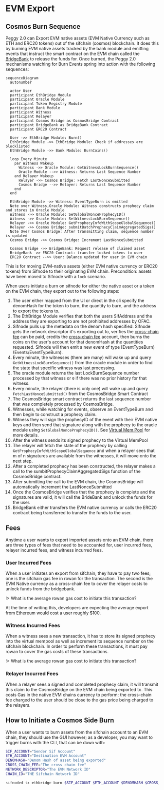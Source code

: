 # EVM Export

## Cosmos Burn Sequence

Peggy 2.0 can Export EVM native assets (EVM Native Currency such as ETH and ERC20 tokens) 
out of the sifchain (cosmos) blockchain. It does this by burning EVM native assets
tracked by the bank module and emitting events that instruct the smart contract on the EVM chain called the [BridgeBank](SmartContracts#BridgeBank) to release the funds for. 
Once burned, the Peggy 2.0 mechanisms watching for Burn Events spring into action with the following sequences:

```mermaid
sequenceDiagram
  autonumber
  
  actor User
  participant EthBridge Module
  participant Oracle Module
  participant Token Registry Module
  participant Bank Module
  participant Witness
  participant Relayer
  participant Cosmos Bridge as CosmosBridge Contract
  participant BridgeBank as BridgeBank Contract
  participant ERC20 Contract
  
  User ->> EthBridge Module: Burn()
  EthBridge Module ->> EthBridge Module: Check if addresses are blocklisted
  EthBridge Module ->> Bank Module: BurnCoins()

  loop Every Minute
    par Witness Wakeup
      Witness ->> Oracle Module: GetWitnessLockBurnSequence()
      Oracle Module -->> Witness: Returns Last Sequence Number
    and Relayer Wakeup
      Relayer ->> Cosmos Bridge: Fetch LastNonceSubmitted
      Cosmos Bridge -->> Relayer: Returns Last Sequence Number
    end
  end
  
  EthBridge Module ->> Witness: EventTypeBurn is emitted
  Note over Witness,Oracle Module: Witness constructs prophecy claim and stores in Oracle Module
  Witness ->> Oracle Module: SetGlobalNonceProphecyID()
  Witness ->> Oracle Module: SetWitnessLockBurnSequence()
  Relayer ->> Oracle Module: GetProphecyInfoWithScopeGlobalSequence()
  Relayer ->> Cosmos Bridge: submitBatchProphecyClaimAggregatedSigs()
  Note Over Cosmos Bridge: After transmitting claim, sequence number is updated
  Cosmos Bridge ->> Cosmos Bridge: Increment LastNonceSubmitted 

  Cosmos Bridge ->> BridgeBank: Request release of claimed asset
  BridgeBank ->> ERC20 Contract: transfer locked tokens to user
  ERC20 Contract -->> User: Balance updated for user in EVM chain
```
This is for moving EVM-native assets (either EVM native currency or ERC20 tokens) from Sifnode to their originating EVM chain.
Precondition: assets have been moved to Sifnode with a `lock` scenario.

When users initiate a burn on sifnode for either the native asset or a token on the EVM chain, they export out to the
following steps:

1. The user either mapped from the UI or direct in the cli specify the denomHash for the token to burn, the quantity to burn, and the address to export the tokens to.
2. The EthBridge Module verifies that both the users SifAddress and the address they are exporting to are not prohibited addresses by OFAC.
3. Sifnode pulls up the metadata on the denom hash specified. Sifnode gets the network descriptor it's exporting out to, verifies the 
   [cross-chain fee](Concepts#crossChain) can be paid, credits the [cross-chain fee](Concepts#crossChain) account, then burns the coins
   on the user's account for that denomHash at the quantities requested. Sifnode will then emit a new event of type [EventTypeBurn)(Events/EventTypeBurn).
4. Every minute, the witnesses (there are many) will wake up and query `GetWitnessLockBurnSequence()` from the oracle module in order to find the state that specific witness was last processing.
5. The oracle module returns the last LockBurnSequence number processed by that witness or `0` if there was no prior history for that witness.
6. Every minute, the relayer (there is only one) will wake up and query `FetchLastNonceSubmitted()` from the CosmosBridge Smart Contract
7. The CosmosBridge smart contract returns the last sequence number that was completely processed by CosmosBridge.
8. Witnesses, while watching for events, observe an EventTypeBurn and then begin to construct a prophecy claim.
9. Witness they will sign the prophecyID of the event with their EVM native keys and then send that signature along with the prophecy to the oracle module using `SetGlobalNonceProphecyID()`. See [Virtual Mem Pool](Concepts#virtualMem) for more details.
10. After the witness sends its signed prophecy to the Virtual MemPool
11. The relayer will fetch the state of the prophecy by calling `GetProphecyInfoWithScopeGlobalSequence` and when a relayer sees that m of n signatures are available from the witnesses, it will move onto the next step.
12. After a completed prophecy has been constructed, the relayer makes a call to the sumbitProphecyClaimAggregatedSigs function of the CosmosBridge contract.
13. After submitting the call to the EVM chain, the CosmosBridge will automatically increment the LastNonceSubmitted
14. Once the CosmosBridge verifies that the prophecy is complete and the signatures are valid, it will call the BrideBank and unlock the funds for the user.
15. BridgeBank either transfers the EVM native currency or calls the ERC20 contract being transferred to transfer the funds to the user.

## Fees
Anytime a user wants to export imported assets onto an EVM chain, there are three types of fees that need to be accounted for, user incurred fees,  relayer incurred fees, and witness incurred fees.

### User Incurred Fees
When a user initiates an export from sifchain, they have to pay two fees; one is the sifchain gas fee in rowan for the transaction. The second is the EVM Native currency as a cross-chain fee to cover the relayer costs to unlock funds from the bridgebank. 

!> What is the average rowan gas cost to initiate this transaction?

At the time of writing this, developers are expecting the average export from Ethereum would cost a user roughly $100.

### Witness Incurred Fees
When a witness sees a new transaction, it has to store its signed prophecy into the virtual mempool as well as increment its sequence number on the sifchain blockchain. In order to perform these transactions, it must pay rowan to cover the gas costs of these transactions. 

!> What is the average rowan gas cost to initiate this transaction?

### Relayer Incurred Fees
When a relayer sees a signed and completed prophecy claim, it will transmit this claim to the CosmosBridge on the EVM chain being exported to. This costs Gas in the native EVM chains currency to perform; the cross-chain fee charged to the user should be close to the gas price being charged to the relayers. 

## How to Initiate a Cosmos Side Burn
When a user wants to burn assets from the sifchain account to an EVM chain, they should use the GUI however; as a developer, you may want to trigger burns with the CLI, that can be down with:


```bash
SIF_ACCOUNT="Sender Sif Account"
ETH_ACCOUNT="Destination EVM Account"
DENOMHASH="Denom Hash of asset being exported"
CROSS_CHAIN_FEE="The cross chain fee"
NETWORK_DESCRIPTOR="The EVM Network ID"
CHAIN_ID="THE Sifchain Network ID"

sifnoded tx ethbridge burn $SIF_ACCOUNT $ETH_ACCOUNT $DENOMHASH $CROSS_CHAIN_FEE --network-descriptor $NETWORK_DESCRIPTOR --gas-prices=0.5rowan --gas-adjustment=1.5 --chain-id $CHAIN_ID
```